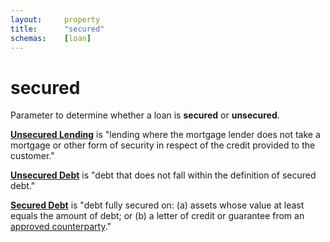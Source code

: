```yaml
---
layout:		property
title:		"secured"
schemas:	[loan]
---
```


# secured
Parameter to determine whether a loan is **secured** or **unsecured**.

[**Unsecured Lending**](https://www.handbook.fca.org.uk/handbook/glossary/G1338.html?filter-title=unsecured) is "lending where the mortgage lender does not take a mortgage or other form of security in respect of the credit provided to the customer."

[**Unsecured Debt**](https://www.handbook.fca.org.uk/handbook/glossary/G1630.html?filter-title=unsecured) is "debt that does not fall within the definition of secured debt."

[**Secured Debt**](https://www.handbook.fca.org.uk/handbook/glossary/G1057.html) is "debt fully secured on: (a) assets whose value at least equals the amount of debt; or (b) a letter of credit or guarantee from an [approved counterparty][approved]."

[approved]: https://www.handbook.fca.org.uk/handbook/glossary/G58.html
